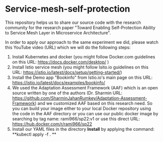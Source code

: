 # Service-mesh-self-protection
This repository helps us to share our source code with the research community for the research paper "Toward Enabling Self-Protection Ability to Service Mesh Layer in Microservice Architecture".

In order to apply our approach to the same experiment we did, please watch this YouTube video (URL) which we will do the following steps: 
1. Install Kubernetes and docker (you might follow Docker.com guidelines on this URL: https://docs.docker.com/desktop/ )
2. Install Istio service mesh (you might follow Isito.io guidelines on this URL: https://istio.io/latest/docs/setup/getting-started/)
3. Install the Demo app "Bookinfo" from Istio.io's main page on this URL: https://istio.io/latest/docs/examples/bookinfo/
4. We used the Adaptation Assessment Framework (AAF) which is an open source written by one of the authors (Dr. Sharmin URL: https://github.com/SharminJahanRumkey/Adaptation-Assessment-Framework) and we customized AAF based on this research need. So you can build your image either to your local Docker repository using the code in the AAF directory or you can use our public docker image by searching by tag name: rami966/sp22:v1 or use this direct URL: https://hub.docker.com/r/rami966/sp22
5. Install our YAML files in the directory **Install** by applying the command: **kubectl apply -f . **

